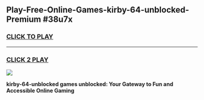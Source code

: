 
## Play-Free-Online-Games-kirby-64-unblocked-Premium #38u7x
<h3>
<a href="https://premium.freeplayer.one?title=kirby-64-unblocked&ref=8M">CLICK TO PLAY</a></h3>
<hr>

<h3>
<a href="https://premium.freeplayer.one?title=kirby-64-unblocked&ref=8M">CLICK 2 PLAY</a>
  
</h3>

<a href="https://premium.freeplayer.one?title=kirby-64-unblocked&ref=8M"><img src="https://clearcache.store/games.png"></a>


**kirby-64-unblocked games unblocked: Your Gateway to Fun and Accessible Online Gaming**

